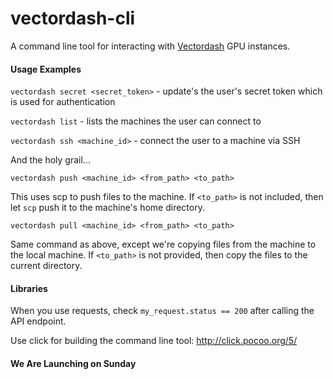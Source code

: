 # vectordash-cli
A command line tool for interacting with [Vectordash](http://vectordash.com) GPU instances.


#### Usage Examples

`vectordash secret <secret_token>` - update's the user's secret token which is used for authentication

`vectordash list` - lists the machines the user can connect to

`vectordash ssh <machine_id>` - connect the user to a machine via SSH


And the holy grail...

`vectordash push <machine_id> <from_path> <to_path>`

This uses scp to push files to the machine. If `<to_path>` is not included,
then let `scp` push it to the machine's home directory.

`vectordash pull <machine_id> <from_path> <to_path>`

Same command as above, except we're copying files from the machine to the local machine. If `<to_path>`
is not provided, then copy the files to the current directory.


#### Libraries
When you use requests, check `my_request.status == 200` after calling the API endpoint.

Use click for building the command line tool: http://click.pocoo.org/5/

#### We Are Launching on Sunday
